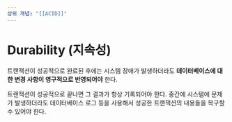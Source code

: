 ```yaml
---
상위 개념: "[[ACID]]"
---
```

# Durability (지속성)
트랜잭션이 성공적으로 완료된 후에는 시스템 장애가 발생하더라도 **데이터베이스에 대한 변경 사항이 영구적으로 반영되어야** 한다.

트랜잭션이 성공적으로 끝나면 그 결과가 항상 기록되어야 한다. 중간에 시스템에 문제가 발생하더라도 데이터베이스 로그 등을 사용해서 성공한 트랜잭션의 내용들을 복구할 수 있어야 한다.

